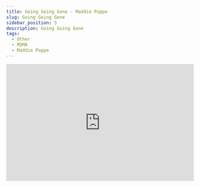 ```yaml
---
title: Going Going Gone - Maddie Poppe
slug: Going Going Gone
sidebar_position: 5
description: Going Going Gone
tags:
  - Other
  - RDMA
  - Maddie Poppe
---
```


<iframe width="100%" height="315" src="https://www.youtube.com/embed/dbIjLl_2-rM" title="YouTube video player" frameborder="0" allow="accelerometer; autoplay; clipboard-write; encrypted-media; gyroscope; picture-in-picture; web-share" allowfullscreen></iframe>